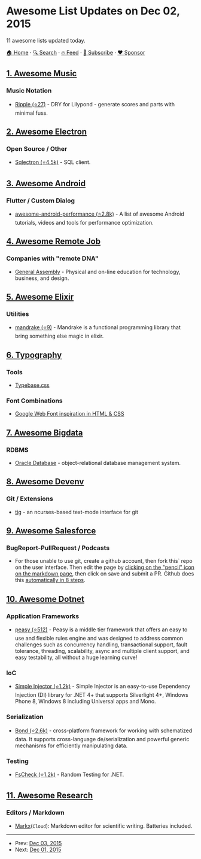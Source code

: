 # Awesome List Updates on Dec 02, 2015

11 awesome lists updated today.

[🏠 Home](/README.md) · [🔍 Search](https://www.trackawesomelist.com/search/) · [🔥 Feed](https://www.trackawesomelist.com/rss.xml) · [📮 Subscribe](https://trackawesomelist.us17.list-manage.com/subscribe?u=d2f0117aa829c83a63ec63c2f&id=36a103854c) · [❤️  Sponsor](https://github.com/sponsors/theowenyoung)



## [1. Awesome Music](/content/ciconia/awesome-music/README.md)

### Music Notation

*   [Ripple (⭐27)](https://github.com/ciconia/ripple/) - DRY for Lilypond - generate scores and parts with minimal fuss.

## [2. Awesome Electron](/content/sindresorhus/awesome-electron/README.md)

### Open Source / Other

*   [Sqlectron (⭐4.5k)](https://github.com/sqlectron/sqlectron-gui) - SQL client.

## [3. Awesome Android](/content/JStumpp/awesome-android/README.md)

### Flutter / Custom Dialog

*   [awesome-android-performance (⭐2.8k)](https://github.com/Juude/awesome-android-performance) - A list of awesome Android tutorials, videos and tools for performance optimization.

## [4. Awesome Remote Job](/content/lukasz-madon/awesome-remote-job/README.md)

### Companies with "remote DNA"

*   [General Assembly](https://generalassemb.ly/careers) - Physical and on-line education for technology, business, and design.

## [5. Awesome Elixir](/content/h4cc/awesome-elixir/README.md)

### Utilities

*   [mandrake (⭐9)](https://github.com/mbasso/mandrake) - Mandrake is a functional programming library that bring something else magic in elixir.

## [6. Typography](/content/deanhume/typography/README.md)

### Tools

*   [Typebase.css](http://devinhunt.github.io/typebase.css/)

### Font Combinations

*   [Google Web Font inspiration in HTML & CSS](http://tobiasahlin.com/typesource/)

## [7. Awesome Bigdata](/content/newTendermint/awesome-bigdata/README.md)

### RDBMS

*   [Oracle Database](http://www.oracle.com/us/corporate/features/database-12c/index.html) - object-relational database management system.

## [8. Awesome Devenv](/content/jondot/awesome-devenv/README.md)

### Git / Extensions

*   [tig](http://jonas.nitro.dk/tig/) - an ncurses-based text-mode interface for git

## [9. Awesome Salesforce](/content/mailtoharshit/awesome-salesforce/README.md)

### BugReport-PullRequest / Podcasts

*   For those unable to use git, create a github account, then fork this\` repo on the user interface. Then edit the page by [clicking on the "pencil" icon on the markdown page](https://help.github.com/articles/editing-files-in-your-repository/), then click on save and submit a PR. Github does this [automatically in 8 steps](https://help.github.com/articles/editing-files-in-another-user-s-repository/).

## [10. Awesome Dotnet](/content/quozd/awesome-dotnet/README.md)

### Application Frameworks

*   [peasy (⭐512)](https://github.com/peasy/Peasy.NET) - Peasy is a middle tier framework that offers an easy to use and flexible rules engine and was designed to address common challenges such as concurrency handling, transactional support, fault tolerance, threading, scalability, async and multiple client support, and easy testability, all without a huge learning curve!

### IoC

*   [Simple Injector (⭐1.2k)](https://github.com/simpleinjector/SimpleInjector) - Simple Injector is an easy-to-use Dependency Injection (DI) library for .NET 4+ that supports Silverlight 4+, Windows Phone 8, Windows 8 including Universal apps and Mono.

### Serialization

*   [Bond (⭐2.6k)](https://github.com/Microsoft/bond) - cross-platform framework for working with schematized data. It supports cross-language de/serialization and powerful generic mechanisms for efficiently manipulating data.

### Testing

*   [FsCheck (⭐1.2k)](https://github.com/fscheck/FsCheck) - Random Testing for .NET.

## [11. Awesome Research](/content/emptymalei/awesome-research/README.md)

### Editors / Markdown

*   [Markx](http://markx.herokuapp.com/)(`Cloud`): Markdown editor for scientific writing. Batteries included.

---

- Prev: [Dec 03, 2015](/content/2015/12/03/README.md)
- Next: [Dec 01, 2015](/content/2015/12/01/README.md)